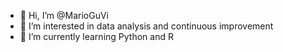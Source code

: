 - 👋 Hi, I’m @MarioGuVi
- 👀 I’m interested in data analysis and continuous improvement
- 🌱 I’m currently learning Python and R

<!---
MarioGuVi/MarioGuVi is a ✨ special ✨ repository because its `README.md` (this file) appears on your GitHub profile.
You can click the Preview link to take a look at your changes.
--->
